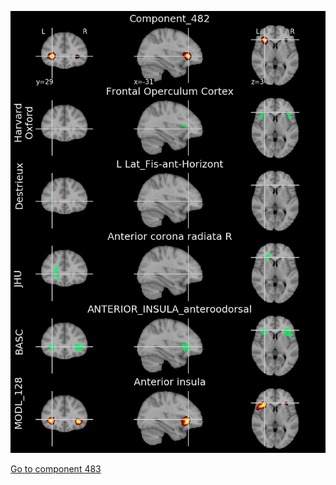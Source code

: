 


![482](preliminary/482.jpg "Component 482")

[Go to component 483](https://parietal-inria.github.io/MODL_atlas/1024/483 "Component 483")